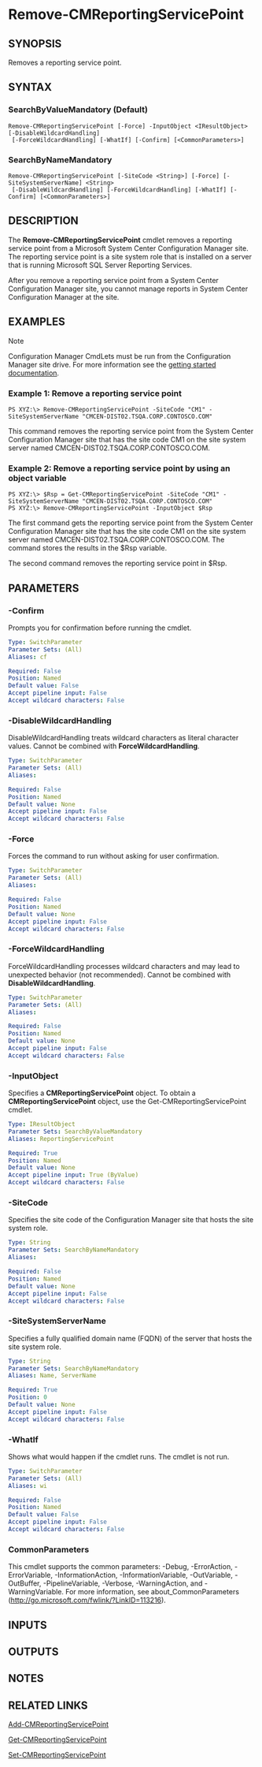 ﻿---
external help file: AdminUI.PS.HS.dll-Help.xml
ms.assetid: C32CF428-1E90-4EB5-8490-5CA9E9D75835
online version: https://go.microsoft.com/fwlink/?linkid=834171
schema: 2.0.0
---

# Remove-CMReportingServicePoint

## SYNOPSIS
Removes a reporting service point.

## SYNTAX

### SearchByValueMandatory (Default)
```
Remove-CMReportingServicePoint [-Force] -InputObject <IResultObject> [-DisableWildcardHandling]
 [-ForceWildcardHandling] [-WhatIf] [-Confirm] [<CommonParameters>]
```

### SearchByNameMandatory
```
Remove-CMReportingServicePoint [-SiteCode <String>] [-Force] [-SiteSystemServerName] <String>
 [-DisableWildcardHandling] [-ForceWildcardHandling] [-WhatIf] [-Confirm] [<CommonParameters>]
```

## DESCRIPTION
The **Remove-CMReportingServicePoint** cmdlet removes a reporting service point from a Microsoft System Center Configuration Manager site.
The reporting service point is a site system role that is installed on a server that is running Microsoft SQL Server Reporting Services.

After you remove a reporting service point from a System Center Configuration Manager site, you cannot manage reports in System Center Configuration Manager at the site.

## EXAMPLES

> [!NOTE]
> Configuration Manager CmdLets must be run from the Configuration Manager site drive.  For more information see the [getting started documentation](https://docs.microsoft.com/en-us/powershell/sccm/overview).


### Example 1: Remove a reporting service point
```
PS XYZ:\> Remove-CMReportingServicePoint -SiteCode "CM1" -SiteSystemServerName "CMCEN-DIST02.TSQA.CORP.CONTOSCO.COM"
```

This command removes the reporting service point from the System Center Configuration Manager site that has the site code CM1 on the site system server named CMCEN-DIST02.TSQA.CORP.CONTOSCO.COM.

### Example 2: Remove a reporting service point by using an object variable
```
PS XYZ:\> $Rsp = Get-CMReportingServicePoint -SiteCode "CM1" -SiteSystemServerName "CMCEN-DIST02.TSQA.CORP.CONTOSCO.COM"
PS XYZ:\> Remove-CMReportingServicePoint -InputObject $Rsp
```

The first command gets the reporting service point from the System Center Configuration Manager site that has the site code CM1 on the site system server named CMCEN-DIST02.TSQA.CORP.CONTOSCO.COM.
The command stores the results in the $Rsp variable.

The second command removes the reporting service point in $Rsp.

## PARAMETERS

### -Confirm
Prompts you for confirmation before running the cmdlet.

```yaml
Type: SwitchParameter
Parameter Sets: (All)
Aliases: cf

Required: False
Position: Named
Default value: False
Accept pipeline input: False
Accept wildcard characters: False
```

### -DisableWildcardHandling
DisableWildcardHandling treats wildcard characters as literal character values. Cannot be combined with **ForceWildcardHandling**.

```yaml
Type: SwitchParameter
Parameter Sets: (All)
Aliases: 

Required: False
Position: Named
Default value: None
Accept pipeline input: False
Accept wildcard characters: False
```

### -Force
Forces the command to run without asking for user confirmation.

```yaml
Type: SwitchParameter
Parameter Sets: (All)
Aliases: 

Required: False
Position: Named
Default value: None
Accept pipeline input: False
Accept wildcard characters: False
```

### -ForceWildcardHandling
ForceWildcardHandling processes wildcard characters and may lead to unexpected behavior (not recommended). Cannot be combined with **DisableWildcardHandling**.

```yaml
Type: SwitchParameter
Parameter Sets: (All)
Aliases: 

Required: False
Position: Named
Default value: None
Accept pipeline input: False
Accept wildcard characters: False
```

### -InputObject
Specifies a **CMReportingServicePoint** object.
To obtain a **CMReportingServicePoint** object, use the Get-CMReportingServicePoint cmdlet.

```yaml
Type: IResultObject
Parameter Sets: SearchByValueMandatory
Aliases: ReportingServicePoint

Required: True
Position: Named
Default value: None
Accept pipeline input: True (ByValue)
Accept wildcard characters: False
```

### -SiteCode
Specifies the site code of the Configuration Manager site that hosts the site system role.

```yaml
Type: String
Parameter Sets: SearchByNameMandatory
Aliases: 

Required: False
Position: Named
Default value: None
Accept pipeline input: False
Accept wildcard characters: False
```

### -SiteSystemServerName
Specifies a fully qualified domain name (FQDN) of the server that hosts the site system role.

```yaml
Type: String
Parameter Sets: SearchByNameMandatory
Aliases: Name, ServerName

Required: True
Position: 0
Default value: None
Accept pipeline input: False
Accept wildcard characters: False
```

### -WhatIf
Shows what would happen if the cmdlet runs.
The cmdlet is not run.

```yaml
Type: SwitchParameter
Parameter Sets: (All)
Aliases: wi

Required: False
Position: Named
Default value: False
Accept pipeline input: False
Accept wildcard characters: False
```

### CommonParameters
This cmdlet supports the common parameters: -Debug, -ErrorAction, -ErrorVariable, -InformationAction, -InformationVariable, -OutVariable, -OutBuffer, -PipelineVariable, -Verbose, -WarningAction, and -WarningVariable. For more information, see about_CommonParameters (http://go.microsoft.com/fwlink/?LinkID=113216).

## INPUTS

## OUTPUTS

## NOTES

## RELATED LINKS

[Add-CMReportingServicePoint](Add-CMReportingServicePoint.md)

[Get-CMReportingServicePoint](Get-CMReportingServicePoint.md)

[Set-CMReportingServicePoint](Set-CMReportingServicePoint.md)


